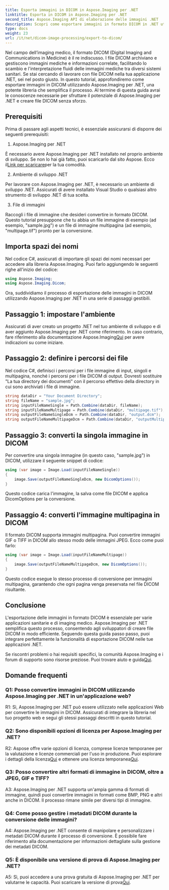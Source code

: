 ```yaml
---
title: Esporta immagini in DICOM in Aspose.Imaging per .NET
linktitle: Esporta in DICOM in Aspose.Imaging per .NET
second_title: Aspose.Imaging API di elaborazione delle immagini .NET
description: Scopri come esportare immagini in formato DICOM in .NET utilizzando Aspose.Imaging. Converti immagini mediche senza sforzo.
type: docs
weight: 23
url: /it/net/dicom-image-processing/export-to-dicom/
---
```

Nel campo dell’imaging medico, il formato DICOM (Digital Imaging and Communications in Medicine) è il re indiscusso. I file DICOM archiviano e gestiscono immagini mediche e informazioni correlate, facilitando lo scambio e l'interpretazione fluidi delle immagini mediche tra diversi sistemi sanitari. Se stai cercando di lavorare con file DICOM nella tua applicazione .NET, sei nel posto giusto. In questo tutorial, approfondiremo come esportare immagini in DICOM utilizzando Aspose.Imaging per .NET, una potente libreria che semplifica il processo. Al termine di questa guida avrai le conoscenze necessarie per sfruttare il potenziale di Aspose.Imaging per .NET e creare file DICOM senza sforzo.

## Prerequisiti

Prima di passare agli aspetti tecnici, è essenziale assicurarsi di disporre dei seguenti prerequisiti:

1. Aspose.Imaging per .NET

 È necessario avere Aspose.Imaging per .NET installato nel proprio ambiente di sviluppo. Se non lo hai già fatto, puoi scaricarlo dal sito Aspose. Ecco il[Link per scaricare](https://releases.aspose.com/imaging/net/)per la tua comodità.

2. Ambiente di sviluppo .NET

Per lavorare con Aspose.Imaging per .NET, è necessario un ambiente di sviluppo .NET. Assicurati di avere installato Visual Studio o qualsiasi altro strumento di sviluppo .NET di tua scelta.

3. File di immagini

Raccogli i file di immagine che desideri convertire in formato DICOM. Questo tutorial presuppone che tu abbia un file immagine di esempio (ad esempio, "sample.jpg") e un file di immagine multipagina (ad esempio, "multipage.tif") pronto per la conversione.

## Importa spazi dei nomi

Nel codice C#, assicurati di importare gli spazi dei nomi necessari per accedere alla libreria Aspose.Imaging. Puoi farlo aggiungendo le seguenti righe all'inizio del codice:

```csharp
using Aspose.Imaging;
using Aspose.Imaging.Dicom;
```

Ora, suddividiamo il processo di esportazione delle immagini in DICOM utilizzando Aspose.Imaging per .NET in una serie di passaggi gestibili.

## Passaggio 1: impostare l'ambiente

 Assicurati di aver creato un progetto .NET nel tuo ambiente di sviluppo e di aver aggiunto Aspose.Imaging per .NET come riferimento. In caso contrario, fare riferimento alla documentazione Aspose.Imaging[Qui](https://reference.aspose.com/imaging/net/) per avere indicazioni su come iniziare.

## Passaggio 2: definire i percorsi dei file

Nel codice C#, definisci i percorsi per i file immagine di input, singoli e multipagina, nonché i percorsi per i file DICOM di output. Dovresti sostituire "La tua directory dei documenti" con il percorso effettivo della directory in cui sono archiviati i file di immagine.

```csharp
string dataDir = "Your Document Directory";
string fileName = "sample.jpg";
string inputFileNameSingle = Path.Combine(dataDir, fileName);
string inputFileNameMultipage = Path.Combine(dataDir, "multipage.tif");
string outputFileNameSingleDcm = Path.Combine(dataDir, "output.dcm");
string outputFileNameMultipageDcm = Path.Combine(dataDir, "outputMultipage.dcm");
```

## Passaggio 3: converti la singola immagine in DICOM

Per convertire una singola immagine (in questo caso, "sample.jpg") in DICOM, utilizzare il seguente snippet di codice:

```csharp
using (var image = Image.Load(inputFileNameSingle))
{
    image.Save(outputFileNameSingleDcm, new DicomOptions());
}
```

Questo codice carica l'immagine, la salva come file DICOM e applica DicomOptions per la conversione.

## Passaggio 4: converti l'immagine multipagina in DICOM

Il formato DICOM supporta immagini multipagina. Puoi convertire immagini GIF o TIFF in DICOM allo stesso modo delle immagini JPEG. Ecco come puoi farlo:

```csharp
using (var image = Image.Load(inputFileNameMultipage))
{
    image.Save(outputFileNameMultipageDcm, new DicomOptions());
}
```

Questo codice esegue lo stesso processo di conversione per immagini multipagina, garantendo che ogni pagina venga preservata nel file DICOM risultante.

## Conclusione

L'esportazione delle immagini in formato DICOM è essenziale per varie applicazioni sanitarie e di imaging medico. Aspose.Imaging per .NET semplifica questo processo, consentendo agli sviluppatori di creare file DICOM in modo efficiente. Seguendo questa guida passo passo, puoi integrare perfettamente la funzionalità di esportazione DICOM nelle tue applicazioni .NET.

 Se riscontri problemi o hai requisiti specifici, la comunità Aspose.Imaging e i forum di supporto sono risorse preziose. Puoi trovare aiuto e guida[Qui](https://forum.aspose.com/).

## Domande frequenti

### Q1: Posso convertire immagini in DICOM utilizzando Aspose.Imaging per .NET in un'applicazione web?

R1: Sì, Aspose.Imaging per .NET può essere utilizzato nelle applicazioni Web per convertire le immagini in DICOM. Assicurati di integrare la libreria nel tuo progetto web e segui gli stessi passaggi descritti in questo tutorial.

### Q2: Sono disponibili opzioni di licenza per Aspose.Imaging per .NET?

R2: Aspose offre varie opzioni di licenza, comprese licenze temporanee per la valutazione e licenze commerciali per l'uso in produzione. Puoi esplorare i dettagli della licenza[Qui](https://purchase.aspose.com/buy) e ottenere una licenza temporanea[Qui](https://purchase.aspose.com/temporary-license/).

### Q3: Posso convertire altri formati di immagine in DICOM, oltre a JPEG, GIF e TIFF?

A3: Aspose.Imaging per .NET supporta un'ampia gamma di formati di immagine, quindi puoi convertire immagini in formati come BMP, PNG e altri anche in DICOM. Il processo rimane simile per diversi tipi di immagine.

### Q4: Come posso gestire i metadati DICOM durante la conversione delle immagini?

A4: Aspose.Imaging per .NET consente di manipolare e personalizzare i metadati DICOM durante il processo di conversione. È possibile fare riferimento alla documentazione per informazioni dettagliate sulla gestione dei metadati DICOM.

### Q5: È disponibile una versione di prova di Aspose.Imaging per .NET?

 A5: Sì, puoi accedere a una prova gratuita di Aspose.Imaging per .NET per valutarne le capacità. Puoi scaricare la versione di prova[Qui](https://releases.aspose.com/).